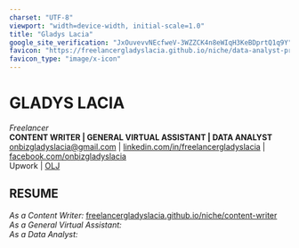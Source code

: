 ```yaml
---
charset: "UTF-8"
viewport: "width=device-width, initial-scale=1.0"
title: "Gladys Lacia"
google_site_verification: "JxOuvevvNEcfweV-3WZZCK4n8eWIqH3KeBDprtQ1q9Y"
favicon: "https://freelancergladyslacia.github.io/niche/data-analyst-projects/data/linkedinpic042025.jpg"
favicon_type: "image/x-icon"
---
```


# **GLADYS LACIA**  
*Freelancer*  
**CONTENT WRITER | GENERAL VIRTUAL ASSISTANT | DATA ANALYST**  
[onbizgladyslacia@gmail.com](mailto:onbizgladyslacia@gmail.com) | [linkedin.com/in/freelancergladyslacia](https://www.linkedin.com/in/freelancergladyslacia/) | [facebook.com/onbizgladyslacia](https://www.facebook.com/onbizgladyslacia)  
Upwork | [OLJ](https://www.onlinejobs.ph/jobseekers/info/3977015)

## **RESUME**  
*As a Content Writer:* [freelancergladyslacia.github.io/niche/content-writer](https://freelancergladyslacia.github.io/niche/content-writer)  
*As a General Virtual Assistant:*  
*As a Data Analyst:* 